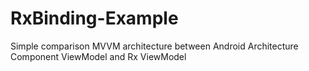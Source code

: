 # RxBinding-Example
Simple comparison MVVM architecture between Android Architecture Component ViewModel and Rx ViewModel

